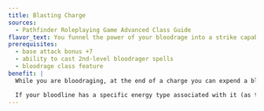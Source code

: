 ```yaml
---
title: Blasting Charge
sources:
  - Pathfinder Roleplaying Game Advanced Class Guide
flavor_text: You funnel the power of your bloodrage into a strike capable of erupting with arcane power.
prerequisites:
  - base attack bonus +7
  - ability to cast 2nd-level bloodrager spells
  - bloodrage class feature
benefit: |
  While you are bloodraging, at the end of a charge you can expend a bloodrager spell slot as a swift action to imbue your charge attack with extra power. You deal an additional 1d6 points of damage per level of the spell slot expended. This extra damage is force damage, and it's not multiplied in the case of a critical hit.

  If your bloodline has a specific energy type associated with it (as the elemental or draconic bloodlines do), you can increase the damage to 1d8 points per level of the spell slot expended, and this extra damage is of that type.
---
```


